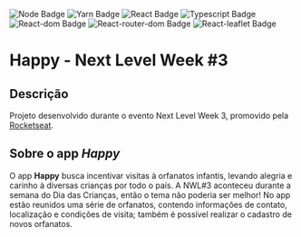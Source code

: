 ![Node Badge](https://img.shields.io/badge/node-v12.19.0%20-blue 'Node v12.19.0')
![Yarn Badge](https://img.shields.io/badge/yarn-v1.22.5%20-blue 'Yarn v1.22.5')
![React Badge](https://img.shields.io/badge/react-v^16.13.1%20-blue 'React v^16.13.1')
![Typescript Badge](https://img.shields.io/badge/typescript-v~3.7.2%20-blue 'Yarn ~3.7.2')
![React-dom Badge](https://img.shields.io/badge/react--dom-v^16.13.1%20-blue 'Yarn ~3.7.2')
![React-router-dom Badge](https://img.shields.io/badge/react--router--dom-v^5.2.0%20-blue 'Yarn ~3.7.2')
![React-leaflet Badge](https://img.shields.io/badge/react--leaflet-v^2.7.0%20-blue 'Yarn ~3.7.2')

# Happy - Next Level Week #3

## Descrição

Projeto desenvolvido durante o evento Next Level Week 3, promovido pela [Rocketseat](https://rocketseat.com.br/).

## Sobre o app _Happy_

O app **Happy** busca incentivar visitas à orfanatos infantis, levando alegria e carinho à diversas crianças por todo o país. A NWL#3 aconteceu durante a semana do Dia das Crianças, então o tema não poderia ser melhor! No app estão reunidos uma série de orfanatos, contendo informações de contato, localização e condições de visita; também é possível realizar o cadastro de novos orfanatos.
